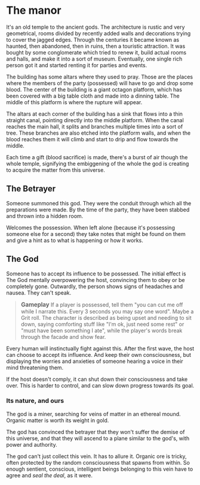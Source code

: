 
# The manor

It's an old temple to the ancient gods. The architecture is rustic and very geometrical, rooms divided by recently added walls and decorations trying to cover the jagged edges.
Through the centuries it became known as haunted, then abandoned, then in ruins, then a touristic attraction. It was bought by some conglomerate which tried to renew it, build actual rooms and halls, and make it into a sort of museum. Eventually, one single rich person got it and started renting it for parties and events.

The building has some altars where they used to pray. Those are the places where the members of the party (possessed) will have to go and drop some blood.
The center of the building is a giant octagon platform, which has been covered with a big table cloth and made into a dinning table. The middle of this platform is where the rupture will appear.

The altars at each corner of the building has a sink that flows into a thin straight canal, pointing directly into the middle platform. When the canal reaches the main hall, it splits and branches multiple times into a sort of tree. These branches are also etched into the platform walls, and when the blood reaches them it will climb and start to drip and flow towards the middle.

Each time a gift (blood sacrifice) is made, there's a burst of air though the whole temple, signifying the embiggening of the whole the god is creating to acquire the matter from this universe.

## The Betrayer

Someone summoned this god. They were the conduit through which all the preparations were made. By the time of the party, they have been stabbed and thrown into a hidden room.

Welcomes the possession. When left alone (because it's possessing someone else for a second) they take notes that might be found on them and give a hint as to what is happening or how it works.

## The God

Someone has to accept its influence to be possessed.
The initial effect is The God mentally overpowering the host, convincing them to obey or be completely gone. Outwardly, the person shows signs of headaches and nausea. They can't speak.

> <span style='font-size: 1.1em; font-weight: bold'>Gameplay</span>
> If a player is possessed, tell them "you can cut me off while I narrate this. Every 3 seconds you may say one word". Maybe a Grit roll. The character is described as being upset and needing to sit down, saying comforting stuff like "I'm ok, just need some rest" or "must have been something I ate", while the player's words break through the facade and show fear.

Every human will instinctually fight against this. After the first wave, the host can choose to accept its influence. And keep their own consciousness, but displaying the worries and anxieties of someone hearing a voice in their mind threatening them.

If the host doesn't comply, it can shut down their consciousness and take over. This is harder to control, and can slow down progress towards its goal.

### Its nature, and ours

The god is a miner, searching for veins of matter in an ethereal mound. Organic matter is worth its weight in gold.

The god has convinced the betrayer that they won't suffer the demise of this universe, and that they will ascend to a plane similar to the god's, with power and authority.

The god can't just collect this vein. It has to allure it. Organic ore is tricky, often protected by the random consciousness that spawns from within. So enough sentient, conscious, intelligent beings belonging to this vein have to agree and *seal the deal*, as it were.